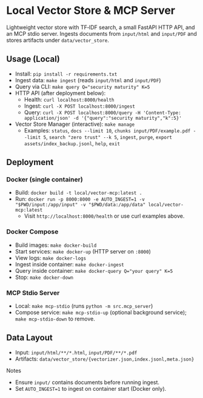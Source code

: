 # Local Vector Store & MCP Server

Lightweight vector store with TF‑IDF search, a small FastAPI HTTP API, and an MCP stdio server. Ingests documents from `input/html` and `input/PDF` and stores artifacts under `data/vector_store`.

## Usage (Local)
- Install: `pip install -r requirements.txt`
- Ingest data: `make ingest` (reads `input/html` and `input/PDF`)
- Query via CLI: `make query Q="security maturity" K=5`
- HTTP API (after deployment below):
  - Health: `curl localhost:8000/health`
  - Ingest: `curl -X POST localhost:8000/ingest`
  - Query: `curl -X POST localhost:8000/query -H 'Content-Type: application/json' -d '{"query":"security maturity","k":5}'`
- Vector Store Manager (interactive): `make manage`
  - Examples: `status`, `docs --limit 10`, `chunks input/PDF/example.pdf --limit 5`, `search "zero trust" --k 5`, `ingest`, `purge`, `export assets/index_backup.jsonl`, `help`, `exit`

## Deployment
### Docker (single container)
- Build: `docker build -t local/vector-mcp:latest .`
- Run: `docker run -p 8000:8000 -e AUTO_INGEST=1 -v "$PWD/input:/app/input" -v "$PWD/data:/app/data" local/vector-mcp:latest`
  - Visit `http://localhost:8000/health` or use curl examples above.

### Docker Compose
- Build images: `make docker-build`
- Start services: `make docker-up` (HTTP server on `:8000`)
- View logs: `make docker-logs`
- Ingest inside container: `make docker-ingest`
- Query inside container: `make docker-query Q="your query" K=5`
- Stop: `make docker-down`

### MCP Stdio Server
- Local: `make mcp-stdio` (runs `python -m src.mcp_server`)
- Compose service: `make mcp-stdio-up` (optional background service); `make mcp-stdio-down` to remove.

## Data Layout
- Input: `input/html/**/*.html`, `input/PDF/**/*.pdf`
- Artifacts: `data/vector_store/{vectorizer.json,index.jsonl,meta.json}`

Notes
- Ensure `input/` contains documents before running ingest.
- Set `AUTO_INGEST=1` to ingest on container start (Docker only).
